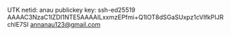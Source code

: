 UTK netid: anau
publickey key: ssh-ed25519 AAAAC3NzaC1lZDI1NTE5AAAAILxxmzEPfmi+Q1lOT8dSGaSUxpz1cVIfkPIJRchlE7SI annanau123@gmail.com
